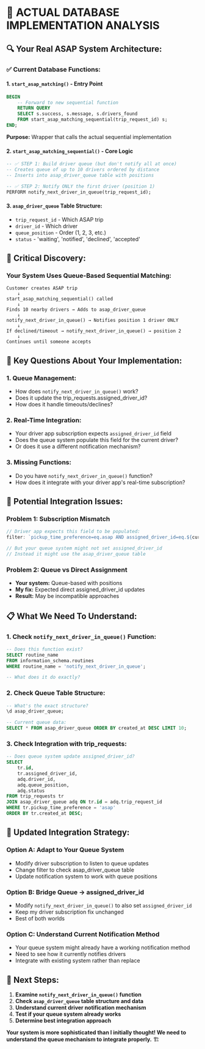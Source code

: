 # 🎯 ACTUAL DATABASE IMPLEMENTATION ANALYSIS

## 🔍 **Your Real ASAP System Architecture:**

### **✅ Current Database Functions:**

#### **1. `start_asap_matching()` - Entry Point**
```sql
BEGIN
    -- Forward to new sequential function
    RETURN QUERY 
    SELECT s.success, s.message, s.drivers_found 
    FROM start_asap_matching_sequential(trip_request_id) s;
END;
```
**Purpose:** Wrapper that calls the actual sequential implementation

#### **2. `start_asap_matching_sequential()` - Core Logic**
```sql
-- ✅ STEP 1: Build driver queue (but don't notify all at once)
-- Creates queue of up to 10 drivers ordered by distance
-- Inserts into asap_driver_queue table with positions

-- ✅ STEP 2: Notify ONLY the first driver (position 1)  
PERFORM notify_next_driver_in_queue(trip_request_id);
```

#### **3. `asap_driver_queue` Table Structure:**
- `trip_request_id` - Which ASAP trip
- `driver_id` - Which driver
- `queue_position` - Order (1, 2, 3, etc.)
- `status` - 'waiting', 'notified', 'declined', 'accepted'

## 🚨 **Critical Discovery:**

### **Your System Uses Queue-Based Sequential Matching:**
```
Customer creates ASAP trip
    ↓
start_asap_matching_sequential() called
    ↓
Finds 10 nearby drivers → Adds to asap_driver_queue
    ↓  
notify_next_driver_in_queue() → Notifies position 1 driver ONLY
    ↓
If declined/timeout → notify_next_driver_in_queue() → position 2
    ↓
Continues until someone accepts
```

## 🤔 **Key Questions About Your Implementation:**

### **1. Queue Management:**
- How does `notify_next_driver_in_queue()` work?
- Does it update the trip_requests.assigned_driver_id?
- How does it handle timeouts/declines?

### **2. Real-Time Integration:**
- Your driver app subscription expects `assigned_driver_id` field
- Does the queue system populate this field for the current driver?
- Or does it use a different notification mechanism?

### **3. Missing Functions:**
- Do you have `notify_next_driver_in_queue()` function?
- How does it integrate with your driver app's real-time subscription?

## 🎯 **Potential Integration Issues:**

### **Problem 1: Subscription Mismatch**
```typescript
// Driver app expects this field to be populated:
filter: `pickup_time_preference=eq.asap AND assigned_driver_id=eq.${currentDriver.user_id}`

// But your queue system might not set assigned_driver_id
// Instead it might use the asap_driver_queue table
```

### **Problem 2: Queue vs Direct Assignment**
- **Your system:** Queue-based with positions
- **My fix:** Expected direct assigned_driver_id updates
- **Result:** May be incompatible approaches

## 📋 **What We Need To Understand:**

### **1. Check `notify_next_driver_in_queue()` Function:**
```sql
-- Does this function exist?
SELECT routine_name 
FROM information_schema.routines 
WHERE routine_name = 'notify_next_driver_in_queue';

-- What does it do exactly?
```

### **2. Check Queue Table Structure:**
```sql
-- What's the exact structure?
\d asap_driver_queue;

-- Current queue data:
SELECT * FROM asap_driver_queue ORDER BY created_at DESC LIMIT 10;
```

### **3. Check Integration with trip_requests:**
```sql
-- Does queue system update assigned_driver_id?
SELECT 
    tr.id,
    tr.assigned_driver_id,
    adq.driver_id,
    adq.queue_position,
    adq.status
FROM trip_requests tr
JOIN asap_driver_queue adq ON tr.id = adq.trip_request_id
WHERE tr.pickup_time_preference = 'asap'
ORDER BY tr.created_at DESC;
```

## 🚀 **Updated Integration Strategy:**

### **Option A: Adapt to Your Queue System**
- Modify driver subscription to listen to queue updates
- Change filter to check asap_driver_queue table
- Update notification system to work with queue positions

### **Option B: Bridge Queue → assigned_driver_id**
- Modify `notify_next_driver_in_queue()` to also set `assigned_driver_id`
- Keep my driver subscription fix unchanged
- Best of both worlds

### **Option C: Understand Current Notification Method**
- Your queue system might already have a working notification method
- Need to see how it currently notifies drivers
- Integrate with existing system rather than replace

## 🎯 **Next Steps:**

1. **Examine `notify_next_driver_in_queue()` function**
2. **Check `asap_driver_queue` table structure and data**
3. **Understand current driver notification mechanism**
4. **Test if your queue system already works**
5. **Determine best integration approach**

**Your system is more sophisticated than I initially thought! We need to understand the queue mechanism to integrate properly.** 🏗️
